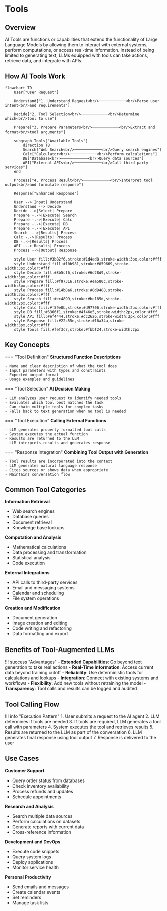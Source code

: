 # Tools

## Overview

AI Tools are functions or capabilities that extend the functionality of Large Language Models by allowing them to interact with external systems, perform computations, or access real-time information. Instead of being limited to generating text, LLMs equipped with tools can take actions, retrieve data, and integrate with APIs.

## How AI Tools Work

```mermaid
flowchart TD
    User["User Request"]
    
    Understand["1. Understand Request<br/>────────────<br/>Parse user intent<br/>and requirements"]
    
    Decide["2. Tool Selection<br/>────────────<br/>Determine which<br/>tool to use"]
    
    Prepare["3. Prepare Parameters<br/>────────────<br/>Extract and format<br/>tool arguments"]
    
    subgraph Tools["Available Tools"]
        direction TB
        Search["Web Search<br/>────────────<br/>Query search engines"]
        Calc["Calculator<br/>────────────<br/>Perform calculations"]
        DB["Database<br/>────────────<br/>Query data sources"]
        API["External APIs<br/>────────────<br/>Call third-party services"]
    end
    
    Process["4. Process Result<br/>────────────<br/>Interpret tool output<br/>and formulate response"]
    
    Response["Enhanced Response"]
    
    User -->|Input| Understand
    Understand --> Decide
    Decide -->|Select| Prepare
    Prepare -.->|Execute| Search
    Prepare -.->|Execute| Calc
    Prepare -.->|Execute| DB
    Prepare -.->|Execute| API
    Search -.->|Results| Process
    Calc -.->|Results| Process
    DB -.->|Results| Process
    API -.->|Results| Process
    Process -->|Output| Response
    
    style User fill:#3b82f6,stroke:#1d4ed8,stroke-width:3px,color:#fff
    style Understand fill:#10b981,stroke:#059669,stroke-width:3px,color:#fff
    style Decide fill:#8b5cf6,stroke:#6d28d9,stroke-width:3px,color:#fff
    style Prepare fill:#f97316,stroke:#ea580c,stroke-width:3px,color:#fff
    style Process fill:#14b8a6,stroke:#0d9488,stroke-width:3px,color:#fff
    style Search fill:#ec4899,stroke:#be185d,stroke-width:2px,color:#fff
    style Calc fill:#f59e0b,stroke:#d97706,stroke-width:2px,color:#fff
    style DB fill:#6366f1,stroke:#4f46e5,stroke-width:2px,color:#fff
    style API fill:#ef4444,stroke:#dc2626,stroke-width:2px,color:#fff
    style Response fill:#22c55e,stroke:#16a34a,stroke-width:3px,color:#fff
    style Tools fill:#fef3c7,stroke:#fbbf24,stroke-width:2px
```

## Key Concepts

=== "Tool Definition"
    **Structured Function Descriptions**
    
    - Name and clear description of what the tool does
    - Input parameters with types and constraints
    - Expected output format
    - Usage examples and guidelines

=== "Tool Selection"
    **AI Decision Making**
    
    - LLM analyzes user request to identify needed tools
    - Evaluates which tool best matches the task
    - Can chain multiple tools for complex tasks
    - Falls back to text generation when no tool is needed

=== "Tool Execution"
    **Calling External Functions**
    
    - LLM generates properly formatted tool calls
    - System executes the actual function
    - Results are returned to the LLM
    - LLM interprets results and generates response

=== "Response Integration"
    **Combining Tool Output with Generation**
    
    - Tool results are incorporated into the context
    - LLM generates natural language response
    - Cites sources or shows data when appropriate
    - Maintains conversation flow

## Common Tool Categories

**Information Retrieval**

- Web search engines
- Database queries
- Document retrieval
- Knowledge base lookups

**Computation and Analysis**

- Mathematical calculations
- Data processing and transformation
- Statistical analysis
- Code execution

**External Integrations**

- API calls to third-party services
- Email and messaging systems
- Calendar and scheduling
- File system operations

**Creation and Modification**

- Document generation
- Image creation and editing
- Code writing and refactoring
- Data formatting and export

## Benefits of Tool-Augmented LLMs

!!! success "Advantages"
    - **Extended Capabilities**: Go beyond text generation to take real actions
    - **Real-Time Information**: Access current data beyond training cutoff
    - **Reliability**: Use deterministic tools for calculations and lookups
    - **Integration**: Connect with existing systems and workflows
    - **Flexibility**: Add new tools without retraining the model
    - **Transparency**: Tool calls and results can be logged and audited

## Tool Calling Flow

!!! info "Execution Pattern"
    1. User submits a request to the AI agent
    2. LLM determines if tools are needed
    3. If tools are required, LLM generates a tool call with parameters
    4. System executes the tool and retrieves results
    5. Results are returned to the LLM as part of the conversation
    6. LLM generates final response using tool output
    7. Response is delivered to the user

## Use Cases

**Customer Support**

- Query order status from databases
- Check inventory availability
- Process refunds and updates
- Schedule appointments

**Research and Analysis**

- Search multiple data sources
- Perform calculations on datasets
- Generate reports with current data
- Cross-reference information

**Development and DevOps**

- Execute code snippets
- Query system logs
- Deploy applications
- Monitor service health

**Personal Productivity**

- Send emails and messages
- Create calendar events
- Set reminders
- Manage task lists